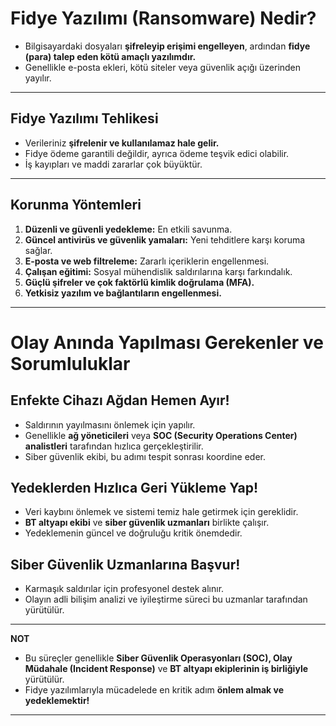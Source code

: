 # Fidye Yazılımı (Ransomware) Nedir?

- Bilgisayardaki dosyaları **şifreleyip erişimi engelleyen**, ardından **fidye (para) talep eden kötü amaçlı yazılımdır.**
- Genellikle e-posta ekleri, kötü siteler veya güvenlik açığı üzerinden yayılır.

---

## Fidye Yazılımı Tehlikesi

- Verileriniz **şifrelenir ve kullanılamaz hale gelir.**
- Fidye ödeme garantili değildir, ayrıca ödeme teşvik edici olabilir.
- İş kayıpları ve maddi zararlar çok büyüktür.

---

## Korunma Yöntemleri

1. **Düzenli ve güvenli yedekleme:** En etkili savunma.
2. **Güncel antivirüs ve güvenlik yamaları:** Yeni tehditlere karşı koruma sağlar.
3. **E-posta ve web filtreleme:** Zararlı içeriklerin engellenmesi.
4. **Çalışan eğitimi:** Sosyal mühendislik saldırılarına karşı farkındalık.
5. **Güçlü şifreler ve çok faktörlü kimlik doğrulama (MFA).**
6. **Yetkisiz yazılım ve bağlantıların engellenmesi.**

---

# Olay Anında Yapılması Gerekenler ve Sorumluluklar

## Enfekte Cihazı Ağdan Hemen Ayır!
- Saldırının yayılmasını önlemek için yapılır.
- Genellikle **ağ yöneticileri** veya **SOC (Security Operations Center) analistleri** tarafından hızlıca gerçekleştirilir.
- Siber güvenlik ekibi, bu adımı tespit sonrası koordine eder.

## Yedeklerden Hızlıca Geri Yükleme Yap!
- Veri kaybını önlemek ve sistemi temiz hale getirmek için gereklidir.
- **BT altyapı ekibi** ve **siber güvenlik uzmanları** birlikte çalışır.
- Yedeklemenin güncel ve doğruluğu kritik önemdedir.

## Siber Güvenlik Uzmanlarına Başvur!
- Karmaşık saldırılar için profesyonel destek alınır.
- Olayın adli bilişim analizi ve iyileştirme süreci bu uzmanlar tarafından yürütülür.

---

**NOT**
- Bu süreçler genellikle **Siber Güvenlik Operasyonları (SOC), Olay Müdahale (Incident Response)** ve **BT altyapı ekiplerinin iş birliğiyle** yürütülür.  
- Fidye yazılımlarıyla mücadelede en kritik adım **önlem almak ve yedeklemektir!**
---


